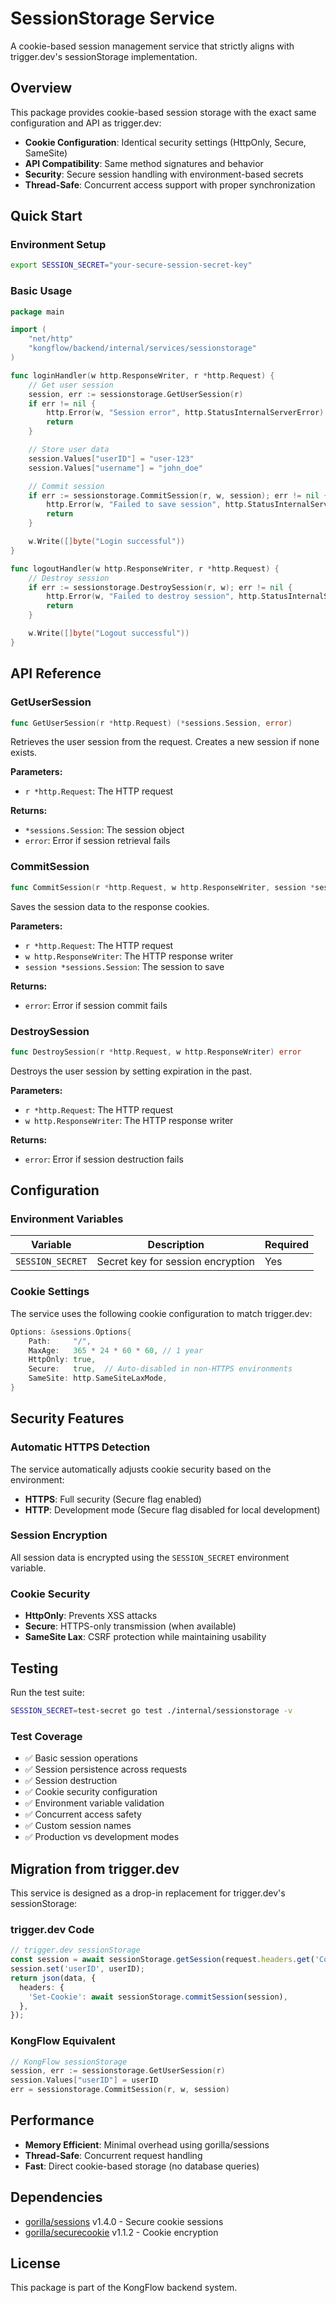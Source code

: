 # SessionStorage Service

A cookie-based session management service that strictly aligns with trigger.dev's sessionStorage implementation.

## Overview

This package provides cookie-based session storage with the exact same configuration and API as trigger.dev:

- **Cookie Configuration**: Identical security settings (HttpOnly, Secure, SameSite)
- **API Compatibility**: Same method signatures and behavior
- **Security**: Secure session handling with environment-based secrets
- **Thread-Safe**: Concurrent access support with proper synchronization

## Quick Start

### Environment Setup

```bash
export SESSION_SECRET="your-secure-session-secret-key"
```

### Basic Usage

```go
package main

import (
    "net/http"
    "kongflow/backend/internal/services/sessionstorage"
)

func loginHandler(w http.ResponseWriter, r *http.Request) {
    // Get user session
    session, err := sessionstorage.GetUserSession(r)
    if err != nil {
        http.Error(w, "Session error", http.StatusInternalServerError)
        return
    }

    // Store user data
    session.Values["userID"] = "user-123"
    session.Values["username"] = "john_doe"

    // Commit session
    if err := sessionstorage.CommitSession(r, w, session); err != nil {
        http.Error(w, "Failed to save session", http.StatusInternalServerError)
        return
    }

    w.Write([]byte("Login successful"))
}

func logoutHandler(w http.ResponseWriter, r *http.Request) {
    // Destroy session
    if err := sessionstorage.DestroySession(r, w); err != nil {
        http.Error(w, "Failed to destroy session", http.StatusInternalServerError)
        return
    }

    w.Write([]byte("Logout successful"))
}
```

## API Reference

### GetUserSession

```go
func GetUserSession(r *http.Request) (*sessions.Session, error)
```

Retrieves the user session from the request. Creates a new session if none exists.

**Parameters:**

- `r *http.Request`: The HTTP request

**Returns:**

- `*sessions.Session`: The session object
- `error`: Error if session retrieval fails

### CommitSession

```go
func CommitSession(r *http.Request, w http.ResponseWriter, session *sessions.Session) error
```

Saves the session data to the response cookies.

**Parameters:**

- `r *http.Request`: The HTTP request
- `w http.ResponseWriter`: The HTTP response writer
- `session *sessions.Session`: The session to save

**Returns:**

- `error`: Error if session commit fails

### DestroySession

```go
func DestroySession(r *http.Request, w http.ResponseWriter) error
```

Destroys the user session by setting expiration in the past.

**Parameters:**

- `r *http.Request`: The HTTP request
- `w http.ResponseWriter`: The HTTP response writer

**Returns:**

- `error`: Error if session destruction fails

## Configuration

### Environment Variables

| Variable         | Description                       | Required |
| ---------------- | --------------------------------- | -------- |
| `SESSION_SECRET` | Secret key for session encryption | Yes      |

### Cookie Settings

The service uses the following cookie configuration to match trigger.dev:

```go
Options: &sessions.Options{
    Path:     "/",
    MaxAge:   365 * 24 * 60 * 60, // 1 year
    HttpOnly: true,
    Secure:   true,  // Auto-disabled in non-HTTPS environments
    SameSite: http.SameSiteLaxMode,
}
```

## Security Features

### Automatic HTTPS Detection

The service automatically adjusts cookie security based on the environment:

- **HTTPS**: Full security (Secure flag enabled)
- **HTTP**: Development mode (Secure flag disabled for local development)

### Session Encryption

All session data is encrypted using the `SESSION_SECRET` environment variable.

### Cookie Security

- **HttpOnly**: Prevents XSS attacks
- **Secure**: HTTPS-only transmission (when available)
- **SameSite Lax**: CSRF protection while maintaining usability

## Testing

Run the test suite:

```bash
SESSION_SECRET=test-secret go test ./internal/sessionstorage -v
```

### Test Coverage

- ✅ Basic session operations
- ✅ Session persistence across requests
- ✅ Session destruction
- ✅ Cookie security configuration
- ✅ Environment variable validation
- ✅ Concurrent access safety
- ✅ Custom session names
- ✅ Production vs development modes

## Migration from trigger.dev

This service is designed as a drop-in replacement for trigger.dev's sessionStorage:

### trigger.dev Code

```typescript
// trigger.dev sessionStorage
const session = await sessionStorage.getSession(request.headers.get('Cookie'));
session.set('userID', userID);
return json(data, {
  headers: {
    'Set-Cookie': await sessionStorage.commitSession(session),
  },
});
```

### KongFlow Equivalent

```go
// KongFlow sessionStorage
session, err := sessionstorage.GetUserSession(r)
session.Values["userID"] = userID
err = sessionstorage.CommitSession(r, w, session)
```

## Performance

- **Memory Efficient**: Minimal overhead using gorilla/sessions
- **Thread-Safe**: Concurrent request handling
- **Fast**: Direct cookie-based storage (no database queries)

## Dependencies

- [gorilla/sessions](https://github.com/gorilla/sessions) v1.4.0 - Secure cookie sessions
- [gorilla/securecookie](https://github.com/gorilla/securecookie) v1.1.2 - Cookie encryption

## License

This package is part of the KongFlow backend system.
